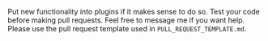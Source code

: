 Put new functionality into plugins if it makes sense to do so. Test your code before making pull requests. Feel free to message 
me if you want help. Please use the pull request template used in `PULL_REQUEST_TEMPLATE.md`.
